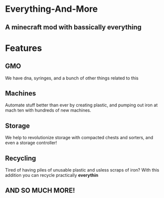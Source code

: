 # Everything-And-More
## A minecraft mod with bassically everything

# Features
## GMO
We have dna, syringes, and a bunch of other things related to this
## Machines
Automate stuff better than ever by creating plastic, and pumping out iron at mach ten with hundreds of new machines.
## Storage
We help to revolutionize storage with compacted chests and sorters, and even a storage controller!
## Recycling
Tired of having piles of unusable plastic and usless scraps of iron? With this addition you can recycle practically <b>everythin</b>
## **AND SO MUCH MORE!**
